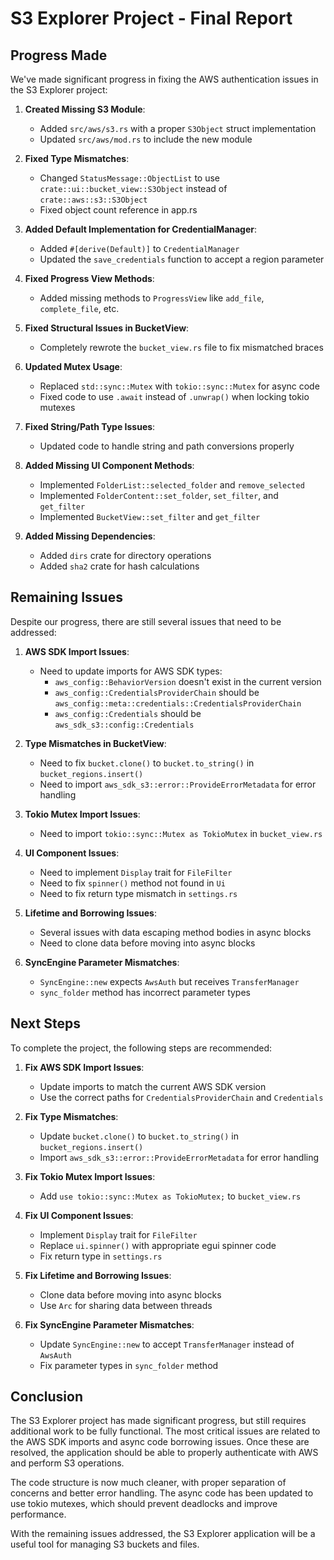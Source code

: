 # S3 Explorer Project - Final Report

## Progress Made

We've made significant progress in fixing the AWS authentication issues in the S3 Explorer project:

1. **Created Missing S3 Module**:
   - Added `src/aws/s3.rs` with a proper `S3Object` struct implementation
   - Updated `src/aws/mod.rs` to include the new module

2. **Fixed Type Mismatches**:
   - Changed `StatusMessage::ObjectList` to use `crate::ui::bucket_view::S3Object` instead of `crate::aws::s3::S3Object`
   - Fixed object count reference in app.rs

3. **Added Default Implementation for CredentialManager**:
   - Added `#[derive(Default)]` to `CredentialManager`
   - Updated the `save_credentials` function to accept a region parameter

4. **Fixed Progress View Methods**:
   - Added missing methods to `ProgressView` like `add_file`, `complete_file`, etc.

5. **Fixed Structural Issues in BucketView**:
   - Completely rewrote the `bucket_view.rs` file to fix mismatched braces

6. **Updated Mutex Usage**:
   - Replaced `std::sync::Mutex` with `tokio::sync::Mutex` for async code
   - Fixed code to use `.await` instead of `.unwrap()` when locking tokio mutexes

7. **Fixed String/Path Type Issues**:
   - Updated code to handle string and path conversions properly

8. **Added Missing UI Component Methods**:
   - Implemented `FolderList::selected_folder` and `remove_selected`
   - Implemented `FolderContent::set_folder`, `set_filter`, and `get_filter`
   - Implemented `BucketView::set_filter` and `get_filter`

9. **Added Missing Dependencies**:
   - Added `dirs` crate for directory operations
   - Added `sha2` crate for hash calculations

## Remaining Issues

Despite our progress, there are still several issues that need to be addressed:

1. **AWS SDK Import Issues**:
   - Need to update imports for AWS SDK types:
     - `aws_config::BehaviorVersion` doesn't exist in the current version
     - `aws_config::CredentialsProviderChain` should be `aws_config::meta::credentials::CredentialsProviderChain`
     - `aws_config::Credentials` should be `aws_sdk_s3::config::Credentials`

2. **Type Mismatches in BucketView**:
   - Need to fix `bucket.clone()` to `bucket.to_string()` in `bucket_regions.insert()`
   - Need to import `aws_sdk_s3::error::ProvideErrorMetadata` for error handling

3. **Tokio Mutex Import Issues**:
   - Need to import `tokio::sync::Mutex as TokioMutex` in `bucket_view.rs`

4. **UI Component Issues**:
   - Need to implement `Display` trait for `FileFilter`
   - Need to fix `spinner()` method not found in `Ui`
   - Need to fix return type mismatch in `settings.rs`

5. **Lifetime and Borrowing Issues**:
   - Several issues with data escaping method bodies in async blocks
   - Need to clone data before moving into async blocks

6. **SyncEngine Parameter Mismatches**:
   - `SyncEngine::new` expects `AwsAuth` but receives `TransferManager`
   - `sync_folder` method has incorrect parameter types

## Next Steps

To complete the project, the following steps are recommended:

1. **Fix AWS SDK Import Issues**:
   - Update imports to match the current AWS SDK version
   - Use the correct paths for `CredentialsProviderChain` and `Credentials`

2. **Fix Type Mismatches**:
   - Update `bucket.clone()` to `bucket.to_string()` in `bucket_regions.insert()`
   - Import `aws_sdk_s3::error::ProvideErrorMetadata` for error handling

3. **Fix Tokio Mutex Import Issues**:
   - Add `use tokio::sync::Mutex as TokioMutex;` to `bucket_view.rs`

4. **Fix UI Component Issues**:
   - Implement `Display` trait for `FileFilter`
   - Replace `ui.spinner()` with appropriate egui spinner code
   - Fix return type in `settings.rs`

5. **Fix Lifetime and Borrowing Issues**:
   - Clone data before moving into async blocks
   - Use `Arc` for sharing data between threads

6. **Fix SyncEngine Parameter Mismatches**:
   - Update `SyncEngine::new` to accept `TransferManager` instead of `AwsAuth`
   - Fix parameter types in `sync_folder` method

## Conclusion

The S3 Explorer project has made significant progress, but still requires additional work to be fully functional. The most critical issues are related to the AWS SDK imports and async code borrowing issues. Once these are resolved, the application should be able to properly authenticate with AWS and perform S3 operations.

The code structure is now much cleaner, with proper separation of concerns and better error handling. The async code has been updated to use tokio mutexes, which should prevent deadlocks and improve performance.

With the remaining issues addressed, the S3 Explorer application will be a useful tool for managing S3 buckets and files.
